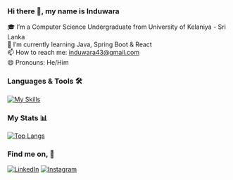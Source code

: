 ### Hi there 👋, my name is Induwara

🎓 I’m a Computer Science Undergraduate from University of Kelaniya - Sri Lanka  
🌱 I’m currently learning Java, Spring Boot & React  
📫 How to reach me: induwara43@gmail.com  
😄 Pronouns: He/Him  

### Languages & Tools 🛠  
[![My Skills](https://skillicons.dev/icons?i=java,spring,html,css,js,nodejs,express,react,mongodb,mysql)](https://skillicons.dev)

### My Stats 📊
[![Top Langs](https://github-readme-stats.vercel.app/api/top-langs/?username=induwara43&layout=compact&theme=transparent)](https://github.com/anuraghazra/github-readme-stats)  

### Find me on, 🔭  
[![LinkedIn](https://skillicons.dev/icons?i=linkedin)](https://www.linkedin.com/in/jayawinath-induwara-a31141214/) [![Instagram](https://skillicons.dev/icons?i=instagram)](https://www.instagram.com/induwara43_/)

<!--
**induwara43/induwara43** is a ✨ _special_ ✨ repository because its `README.md` (this file) appears on your GitHub profile.

Here are some ideas to get you started:

- 🔭 I’m currently working on ...
-  ...
- 👯 I’m looking to collaborate on ...
- 🤔 I’m looking for help with ...
- 💬 Ask me about ...
-  ...
-  ...
- ⚡ Fun fact: ...
-->
